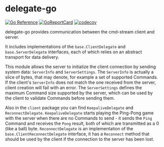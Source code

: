 # delegate-go

[![Go Reference](https://pkg.go.dev/badge/github.com/cmd-stream/delegate-go.svg)](https://pkg.go.dev/github.com/cmd-stream/delegate-go)
[![GoReportCard](https://goreportcard.com/badge/cmd-stream/base-go)](https://goreportcard.com/report/github.com/cmd-stream/base-go)
[![codecov](https://codecov.io/gh/cmd-stream/delegate-go/graph/badge.svg?token=G8NN40DYJI)](https://codecov.io/gh/cmd-stream/delegate-go)

delegate-go provides communication between the cmd-stream client and server.

It includes implementations of the `base.ClientDelegate` and `base.ServerDelegate` 
interfaces, each of which relies on an abstract transport for data delivery.

This module allows the server to initialize the client connection by sending
system data: `ServerInfo` and `ServerSettings`. The `ServerInfo` is actually a
slice of bytes, that may denote, for example a set of supported Commands. If the 
client's `ServerInfo` does not match the one received from the server, client 
creation will fail with an error. The `ServerSettings` defines the maximum 
Command size supported by the server, which can be used by the client to 
validate Commands before sending them.

Also in the `client` package you can find `KeepaliveDelegate` and 
`ReconnectDelegate`. `KeepaliveDelegate` starts playing the Ping-Pong game with 
the server when there are no Commands to send - it sends the `Ping` Command and 
receives the `Pong` result, both of which are transmitted as a 0 (like a ball) 
byte. `ReconnectDelegate` is an implementation of the `base.ClientReconnectDelegate`
interface, it has a `Reconnect` method that should be used by the client if the 
connection to the server has been lost.